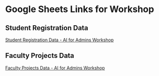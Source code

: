 # Google Sheets Links for Workshop

## Student Registration Data
[Student Registration Data - AI for Admins Workshop](https://docs.google.com/spreadsheets/d/1Wmkw2Ellqfb9Wme72-VBJOvM1tkod7bGcFSs4B1zB5k/edit?usp=sharing)

## Faculty Projects Data
[Faculty Projects Data - AI for Admins Workshop](https://docs.google.com/spreadsheets/d/1-lverPJnaH9aUd2UXDibFjIV0rRo6iEfpjWekTjNk-E/edit?usp=sharing)
